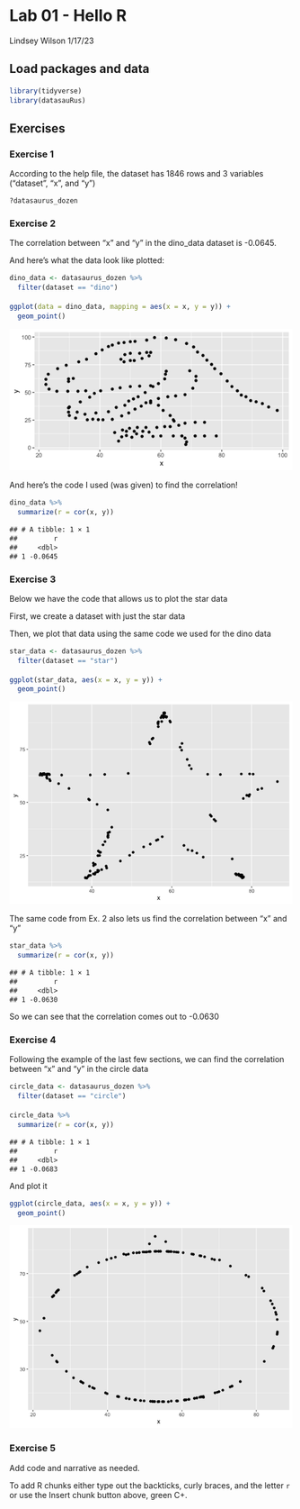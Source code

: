 Lab 01 - Hello R
================
Lindsey Wilson
1/17/23

## Load packages and data

``` r
library(tidyverse) 
library(datasauRus)
```

## Exercises

### Exercise 1

According to the help file, the dataset has 1846 rows and 3 variables
(“dataset”, “x”, and “y”)

    ?datasaurus_dozen

### Exercise 2

The correlation between “x” and “y” in the dino_data dataset is -0.0645.

And here’s what the data look like plotted:

``` r
dino_data <- datasaurus_dozen %>%
  filter(dataset == "dino")

ggplot(data = dino_data, mapping = aes(x = x, y = y)) +
  geom_point()
```

![](lab-01-hello-r_files/figure-gfm/plot-dino-1.png)<!-- -->

And here’s the code I used (was given) to find the correlation!

``` r
dino_data %>%
  summarize(r = cor(x, y))
```

    ## # A tibble: 1 × 1
    ##         r
    ##     <dbl>
    ## 1 -0.0645

### Exercise 3

Below we have the code that allows us to plot the star data

First, we create a dataset with just the star data

Then, we plot that data using the same code we used for the dino data

``` r
star_data <- datasaurus_dozen %>%
  filter(dataset == "star")

ggplot(star_data, aes(x = x, y = y)) + 
  geom_point()
```

![](lab-01-hello-r_files/figure-gfm/plot-star-1.png)<!-- -->

The same code from Ex. 2 also lets us find the correlation between “x”
and “y”

``` r
star_data %>%
  summarize(r = cor(x, y))
```

    ## # A tibble: 1 × 1
    ##         r
    ##     <dbl>
    ## 1 -0.0630

So we can see that the correlation comes out to -0.0630

### Exercise 4

Following the example of the last few sections, we can find the
correlation between “x” and “y” in the circle data

``` r
circle_data <- datasaurus_dozen %>%
  filter(dataset == "circle")

circle_data %>%
  summarize(r = cor(x, y))
```

    ## # A tibble: 1 × 1
    ##         r
    ##     <dbl>
    ## 1 -0.0683

And plot it

``` r
ggplot(circle_data, aes(x = x, y = y)) +
  geom_point()
```

![](lab-01-hello-r_files/figure-gfm/plot-circle-1.png)<!-- -->

### Exercise 5

Add code and narrative as needed.

To add R chunks either type out the backticks, curly braces, and the
letter `r` or use the Insert chunk button above, green C+.
